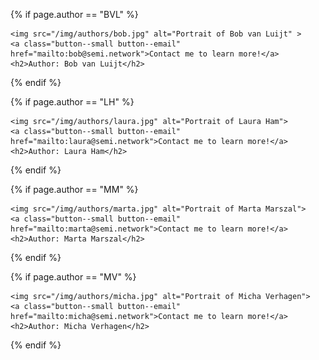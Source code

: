 <!-- Contains all authors -->

<!-- Author: Bob van Luijt -->
{% if page.author == "BVL" %}

    <img src="/img/authors/bob.jpg" alt="Portrait of Bob van Luijt" >
    <a class="button--small button--email" href="mailto:bob@semi.network">Contact me to learn more!</a>
    <h2>Author: Bob van Luijt</h2>

{% endif %}

<!-- Author: Laura Ham -->
{% if page.author == "LH" %}

    <img src="/img/authors/laura.jpg" alt="Portrait of Laura Ham">
    <a class="button--small button--email" href="mailto:laura@semi.network">Contact me to learn more!</a>
    <h2>Author: Laura Ham</h2>

{% endif %}

<!-- Author: Marta Marszal -->
{% if page.author == "MM" %}

    <img src="/img/authors/marta.jpg" alt="Portrait of Marta Marszal">
    <a class="button--small button--email" href="mailto:marta@semi.network">Contact me to learn more!</a>
    <h2>Author: Marta Marszal</h2>

{% endif %}

<!-- Author: Micha Verhagen -->
{% if page.author == "MV" %}

    <img src="/img/authors/micha.jpg" alt="Portrait of Micha Verhagen">
    <a class="button--small button--email" href="mailto:micha@semi.network">Contact me to learn more!</a>
    <h2>Author: Micha Verhagen</h2>

{% endif %}